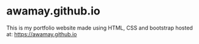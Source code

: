 # awamay.github.io

This is my portfolio website made using HTML, CSS and bootstrap hosted at: https://awamay.github.io
